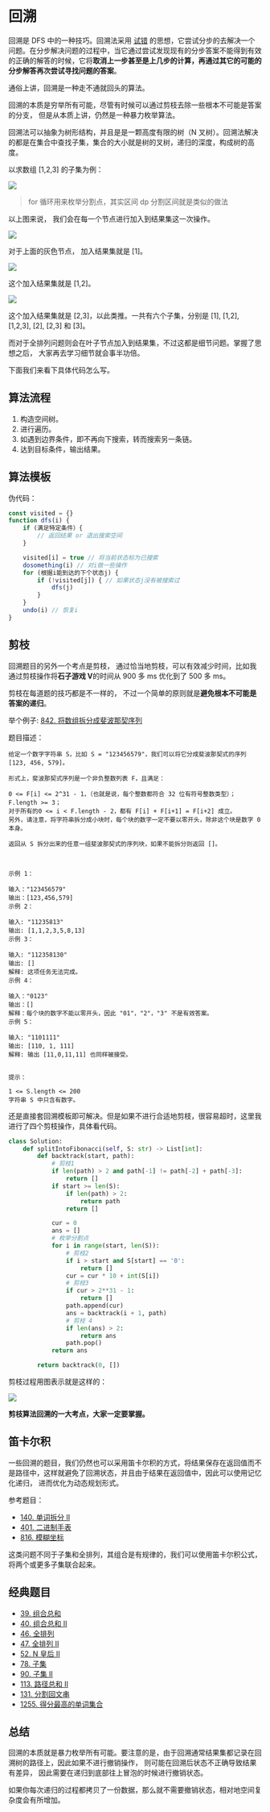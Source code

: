 # 回溯

回溯是 DFS 中的一种技巧。回溯法采用 [试错](https://zh.wikipedia.org/wiki/%E8%AF%95%E9%94%99) 的思想，它尝试分步的去解决一个问题。在分步解决问题的过程中，当它通过尝试发现现有的分步答案不能得到有效的正确的解答的时候，它将**取消上一步甚至是上几步的计算，再通过其它的可能的分步解答再次尝试寻找问题的答案**。

通俗上讲，回溯是一种走不通就回头的算法。

回溯的本质是穷举所有可能，尽管有时候可以通过剪枝去除一些根本不可能是答案的分支， 但是从本质上讲，仍然是一种暴力枚举算法。

回溯法可以抽象为树形结构，并且是是一颗高度有限的树（N 叉树）。回溯法解决的都是在集合中查找子集，集合的大小就是树的叉树，递归的深度，构成树的高度。

以求数组 [1,2,3] 的子集为例：

![](https://p.ipic.vip/94t4uj.jpg)

> for 循环用来枚举分割点，其实区间 dp 分割区间就是类似的做法

以上图来说， 我们会在每一个节点进行加入到结果集这一次操作。

![](https://p.ipic.vip/cfk0ru.jpg)

对于上面的灰色节点， 加入结果集就是 [1]。

![](https://p.ipic.vip/uuy9r7.jpg)

这个加入结果集就是 [1,2]。

![](https://p.ipic.vip/ze3qul.jpg)

这个加入结果集就是 [2,3]，以此类推。一共有六个子集，分别是 [1], [1,2], [1,2,3], [2], [2,3] 和 [3]。

而对于全排列问题则会在叶子节点加入到结果集，不过这都是细节问题。掌握了思想之后， 大家再去学习细节就会事半功倍。

下面我们来看下具体代码怎么写。

## 算法流程

1. 构造空间树。
2. 进行遍历。
3. 如遇到边界条件，即不再向下搜索，转而搜索另一条链。
4. 达到目标条件，输出结果。

## 算法模板

伪代码：

```js
const visited = {}
function dfs(i) {
	if (满足特定条件）{
		// 返回结果 or 退出搜索空间
	}

	visited[i] = true // 将当前状态标为已搜索
	dosomething(i) // 对i做一些操作
	for (根据i能到达的下个状态j) {
		if (!visited[j]) { // 如果状态j没有被搜索过
			dfs(j)
		}
	}
	undo(i) // 恢复i
}
```

## 剪枝

回溯题目的另外一个考点是剪枝， 通过恰当地剪枝，可以有效减少时间，比如我通过剪枝操作将**石子游戏 V**的时间从 900 多 ms 优化到了 500 多 ms。

剪枝在每道题的技巧都是不一样的， 不过一个简单的原则就是**避免根本不可能是答案的递归**。

举个例子: [842. 将数组拆分成斐波那契序列](https://leetcode-cn.com/problems/split-array-into-fibonacci-sequence/)

题目描述：

```
给定一个数字字符串 S，比如 S = "123456579"，我们可以将它分成斐波那契式的序列 [123, 456, 579]。

形式上，斐波那契式序列是一个非负整数列表 F，且满足：

0 <= F[i] <= 2^31 - 1，（也就是说，每个整数都符合 32 位有符号整数类型）；
F.length >= 3；
对于所有的0 <= i < F.length - 2，都有 F[i] + F[i+1] = F[i+2] 成立。
另外，请注意，将字符串拆分成小块时，每个块的数字一定不要以零开头，除非这个块是数字 0 本身。

返回从 S 拆分出来的任意一组斐波那契式的序列块，如果不能拆分则返回 []。



示例 1：

输入："123456579"
输出：[123,456,579]
示例 2：

输入: "11235813"
输出: [1,1,2,3,5,8,13]
示例 3：

输入: "112358130"
输出: []
解释: 这项任务无法完成。
示例 4：

输入："0123"
输出：[]
解释：每个块的数字不能以零开头，因此 "01"，"2"，"3" 不是有效答案。
示例 5：

输入: "1101111"
输出: [110, 1, 111]
解释: 输出 [11,0,11,11] 也同样被接受。


提示：

1 <= S.length <= 200
字符串 S 中只含有数字。
```

还是直接套回溯模板即可解决。但是如果不进行合适地剪枝，很容易超时，这里我进行了四个剪枝操作，具体看代码。

```py
class Solution:
    def splitIntoFibonacci(self, S: str) -> List[int]:
        def backtrack(start, path):
            # 剪枝1
            if len(path) > 2 and path[-1] != path[-2] + path[-3]:
                return []
            if start >= len(S):
                if len(path) > 2:
                    return path
                return []

            cur = 0
            ans = []
            # 枚举分割点
            for i in range(start, len(S)):
                # 剪枝2
                if i > start and S[start] == '0':
                    return []
                cur = cur * 10 + int(S[i])
                # 剪枝3
                if cur > 2**31 - 1:
                    return []
                path.append(cur)
                ans = backtrack(i + 1, path)
                # 剪枝 4
                if len(ans) > 2:
                    return ans
                path.pop()
            return ans

        return backtrack(0, [])

```

剪枝过程用图表示就是这样的：

![](https://p.ipic.vip/bc5dgl.jpg)

**剪枝算法回溯的一大考点，大家一定要掌握。**

## 笛卡尔积

一些回溯的题目，我们仍然也可以采用笛卡尔积的方式，将结果保存在返回值而不是路径中，这样就避免了回溯状态，并且由于结果在返回值中，因此可以使用记忆化递归， 进而优化为动态规划形式。

参考题目：

- [140. 单词拆分 II](https://github.com/azl397985856/leetcode/blob/master/problems/140.word-break-ii.md)
- [401. 二进制手表](../problems/401.binary-watch.md)
- [816. 模糊坐标](https://github.com/azl397985856/leetcode/blob/master/problems/816.ambiguous-coordinates.md)

这类问题不同于子集和全排列，其组合是有规律的，我们可以使用笛卡尔积公式，将两个或更多子集联合起来。

## 经典题目

- [39. 组合总和](../problems/39.combination-sum.md)
- [40. 组合总和 II](../problems/40.combination-sum-ii.md)
- [46. 全排列](../problems/46.permutations.md)
- [47. 全排列 II](../problems/47.permutations-ii.md)
- [52. N 皇后 II](../problems/52.N-Queens-II.md)
- [78. 子集](../problems/78.subsets.md)
- [90. 子集 II](../problems/90.subsets-ii.md)
- [113. 路径总和 II](../problems/113.path-sum-ii.md)
- [131. 分割回文串](../problems/131.palindrome-partitioning.md)
- [1255. 得分最高的单词集合](../problems/1255.maximum-score-words-formed-by-letters.md)

## 总结

回溯的本质就是暴力枚举所有可能。要注意的是，由于回溯通常结果集都记录在回溯树的路径上，因此如果不进行撤销操作， 则可能在回溯后状态不正确导致结果有差异， 因此需要在递归到底部往上冒泡的时候进行撤销状态。

如果你每次递归的过程都拷贝了一份数据，那么就不需要撤销状态，相对地空间复杂度会有所增加。
